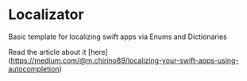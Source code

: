 # Localizator
Basic template for localizing swift apps via Enums and Dictionaries 

Read the article about it [here] (https://medium.com/@m.chirino89/localizing-your-swift-apps-using-autocompletion)
